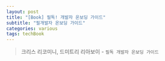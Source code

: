```yaml
---
layout: post
title: "[Book] 필독! 개발자 온보딩 가이드"
subtitle: "필개발자 온보딩 가이드"
categories: various
tags: techBook
---
```


> 크리스 리코미니, 드미트리 리아보이 - `필독 개발자 온보딩 가이드`
